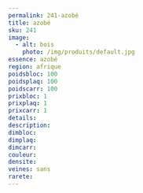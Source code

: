 ```yaml
---
permalink: 241-azobé
title: azobé
sku: 241
image: 
  - alt: bois
    photo: /img/produits/default.jpg
essence: azobé
region: afrique
poidsbloc: 100
poidsplaq: 100
poidscarr: 100
prixbloc: 1
prixplaq: 1
prixcarr: 1
details: 
description: 
dimbloc: 
dimplaq: 
dimcarr: 
couleur: 
densite: 
veines: sans
rarete: 
---
```

